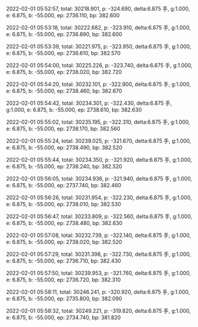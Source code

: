 2022-02-01 05:52:57, total: 30218.901, p: -324.690, delta:6.875 手, g:1.000, e: 6.875, b: -55.000, ep: 2736.110, bp: 382.600

2022-02-01 05:53:18, total: 30222.682, p: -323.910, delta:6.875 手, g:1.000, e: 6.875, b: -55.000, ep: 2736.890, bp: 382.600

2022-02-01 05:53:39, total: 30221.975, p: -323.950, delta:6.875 手, g:1.000, e: 6.875, b: -55.000, ep: 2736.610, bp: 382.570

2022-02-01 05:54:00, total: 30225.226, p: -323.740, delta:6.875 手, g:1.000, e: 6.875, b: -55.000, ep: 2738.020, bp: 382.720

2022-02-01 05:54:20, total: 30232.101, p: -322.900, delta:6.875 手, g:1.000, e: 6.875, b: -55.000, ep: 2738.460, bp: 382.670

2022-02-01 05:54:42, total: 30234.301, p: -322.430, delta:6.875 手, g:1.000, e: 6.875, b: -55.000, ep: 2738.610, bp: 382.630

2022-02-01 05:55:02, total: 30235.195, p: -322.310, delta:6.875 手, g:1.000, e: 6.875, b: -55.000, ep: 2738.170, bp: 382.560

2022-02-01 05:55:24, total: 30239.025, p: -321.670, delta:6.875 手, g:1.000, e: 6.875, b: -55.000, ep: 2738.490, bp: 382.520

2022-02-01 05:55:44, total: 30234.350, p: -321.920, delta:6.875 手, g:1.000, e: 6.875, b: -55.000, ep: 2738.240, bp: 382.520

2022-02-01 05:56:05, total: 30234.936, p: -321.940, delta:6.875 手, g:1.000, e: 6.875, b: -55.000, ep: 2737.740, bp: 382.460

2022-02-01 05:56:26, total: 30231.954, p: -322.230, delta:6.875 手, g:1.000, e: 6.875, b: -55.000, ep: 2738.010, bp: 382.530

2022-02-01 05:56:47, total: 30233.809, p: -322.560, delta:6.875 手, g:1.000, e: 6.875, b: -55.000, ep: 2738.480, bp: 382.630

2022-02-01 05:57:08, total: 30232.739, p: -322.140, delta:6.875 手, g:1.000, e: 6.875, b: -55.000, ep: 2738.020, bp: 382.520

2022-02-01 05:57:29, total: 30231.398, p: -322.730, delta:6.875 手, g:1.000, e: 6.875, b: -55.000, ep: 2736.710, bp: 382.430

2022-02-01 05:57:50, total: 30239.953, p: -321.760, delta:6.875 手, g:1.000, e: 6.875, b: -55.000, ep: 2736.720, bp: 382.310

2022-02-01 05:58:11, total: 30246.241, p: -320.920, delta:6.875 手, g:1.000, e: 6.875, b: -55.000, ep: 2735.800, bp: 382.090

2022-02-01 05:58:32, total: 30249.221, p: -319.820, delta:6.875 手, g:1.000, e: 6.875, b: -55.000, ep: 2734.740, bp: 381.820